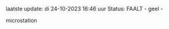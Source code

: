 laatste update: 
di 24-10-2023 16:46   uur 
Status: FAALT - geel - 
<div class="service Y">microstation</div>